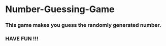 # Number-Guessing-Game

### This game makes you guess the randomly generated number. 
### HAVE FUN !!!
